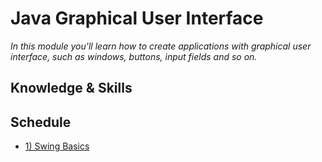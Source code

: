 # Java Graphical User Interface
*In this module you'll learn how to create applications with graphical user interface, such as windows, buttons, input fields and so on.*

## Knowledge & Skills

## Schedule
- [1) Swing Basics](1-swing-basics)
